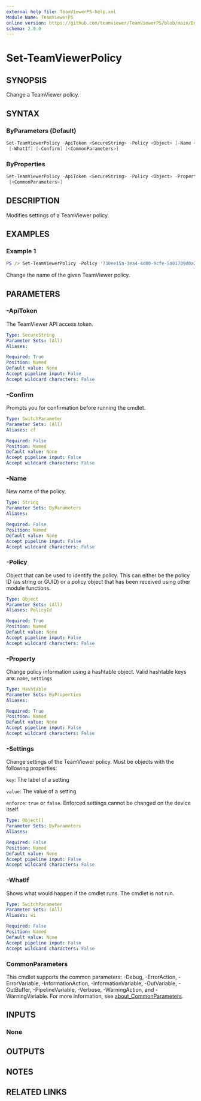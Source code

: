 ```yaml
---
external help file: TeamViewerPS-help.xml
Module Name: TeamViewerPS
online version: https://github.com/teamviewer/TeamViewerPS/blob/main/Docs/Help/Set-TeamViewerPolicy.md
schema: 2.0.0
---
```


# Set-TeamViewerPolicy

## SYNOPSIS

Change a TeamViewer policy.

## SYNTAX

### ByParameters (Default)

```powershell
Set-TeamViewerPolicy -ApiToken <SecureString> -Policy <Object> [-Name <String>] [-Settings <Object[]>]
 [-WhatIf] [-Confirm] [<CommonParameters>]
```

### ByProperties

```powershell
Set-TeamViewerPolicy -ApiToken <SecureString> -Policy <Object> -Property <Hashtable> [-WhatIf] [-Confirm]
 [<CommonParameters>]
```

## DESCRIPTION

Modifies settings of a TeamViewer policy.

## EXAMPLES

### Example 1

```powershell
PS /> Set-TeamViewerPolicy -Policy '730ee15a-1ea4-4d80-9cfe-5a01709d0a2f' -Name 'New Policy Name'
```

Change the name of the given TeamViewer policy.

## PARAMETERS

### -ApiToken

The TeamViewer API access token.

```yaml
Type: SecureString
Parameter Sets: (All)
Aliases:

Required: True
Position: Named
Default value: None
Accept pipeline input: False
Accept wildcard characters: False
```

### -Confirm

Prompts you for confirmation before running the cmdlet.

```yaml
Type: SwitchParameter
Parameter Sets: (All)
Aliases: cf

Required: False
Position: Named
Default value: None
Accept pipeline input: False
Accept wildcard characters: False
```

### -Name

New name of the policy.

```yaml
Type: String
Parameter Sets: ByParameters
Aliases:

Required: False
Position: Named
Default value: None
Accept pipeline input: False
Accept wildcard characters: False
```

### -Policy

Object that can be used to identify the policy.
This can either be the policy ID (as string or GUID) or a policy object that has
been received using other module functions.

```yaml
Type: Object
Parameter Sets: (All)
Aliases: PolicyId

Required: True
Position: Named
Default value: None
Accept pipeline input: False
Accept wildcard characters: False
```

### -Property

Change policy information using a hashtable object.
Valid hashtable keys are: `name`, `settings`

```yaml
Type: Hashtable
Parameter Sets: ByProperties
Aliases:

Required: True
Position: Named
Default value: None
Accept pipeline input: False
Accept wildcard characters: False
```

### -Settings

Change settings of the TeamViewer policy.
Must be objects with the following properties:

`key`: The label of a setting

`value`: The value of a setting

`enforce`: `true` or `false`. Enforced settings cannot be changed on the device
itself.

```yaml
Type: Object[]
Parameter Sets: ByParameters
Aliases:

Required: False
Position: Named
Default value: None
Accept pipeline input: False
Accept wildcard characters: False
```

### -WhatIf

Shows what would happen if the cmdlet runs.
The cmdlet is not run.

```yaml
Type: SwitchParameter
Parameter Sets: (All)
Aliases: wi

Required: False
Position: Named
Default value: None
Accept pipeline input: False
Accept wildcard characters: False
```

### CommonParameters

This cmdlet supports the common parameters: -Debug, -ErrorAction, -ErrorVariable, -InformationAction, -InformationVariable, -OutVariable, -OutBuffer, -PipelineVariable, -Verbose, -WarningAction, and -WarningVariable. For more information, see [about_CommonParameters](http://go.microsoft.com/fwlink/?LinkID=113216).

## INPUTS

### None

## OUTPUTS

## NOTES

## RELATED LINKS
